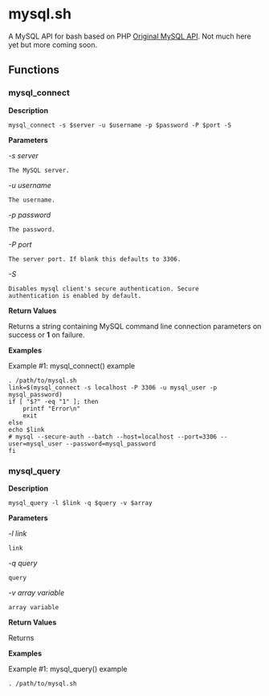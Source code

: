 mysql.sh
========

A MySQL API for bash based on PHP
[Original MySQL API](http://php.net/manual/en/book.mysql.php). Not
much here yet but more coming soon.

Functions
---------

### mysql_connect

**Description**

    mysql_connect -s $server -u $username -p $password -P $port -S

**Parameters**

*-s server*

    The MySQL server.

*-u username*

    The username.

*-p password*

    The password.

*-P port*

    The server port. If blank this defaults to 3306.

*-S*

    Disables mysql client's secure authentication. Secure
    authentication is enabled by default.

**Return Values**

Returns a string containing MySQL command line connection parameters
on success or **1** on failure.

**Examples**

Example #1: mysql_connect() example

    . /path/to/mysql.sh
    link=$(mysql_connect -s localhost -P 3306 -u mysql_user -p mysql_password)
    if [ "$?" -eq "1" ]; then
        printf "Error\n"
        exit
    else
    echo $link
    # mysql --secure-auth --batch --host=localhost --port=3306 --user=mysql_user --password=mysql_password
    fi

### mysql_query

**Description**

    mysql_query -l $link -q $query -v $array

**Parameters**

*-l link*

    link

*-q query*

    query

*-v array variable*

    array variable

**Return Values**

Returns

**Examples**

Example #1: mysql_query() example

    . /path/to/mysql.sh

